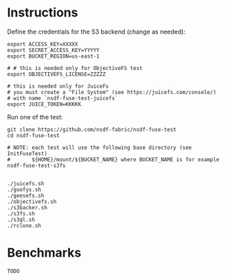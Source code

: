 # Instructions

Define the credentials for the S3 backend (change as needed):

```
export ACCESS_KEY=XXXXX
export SECRET_ACCESS_KEY=YYYYY
export BUCKET_REGION=us-east-1

# # this is needed only for ObjectiveFS test
export OBJECTIVEFS_LICENSE=ZZZZZ 

# this is needed only for JuiceFs 
# you must create a "File System" (see https://juicefs.com/console/)
# with name `nsdf-fuse-test-juicefs`
export JUICE_TOKEN=KKKKK
```

Run one of the test:

```
git clone https://github.com/nsdf-fabric/nsdf-fuse-test
cd nsdf-fuse-test

# NOTE: each test will use the following base directory (see InitFuseTest)
#       ${HOME}/mount/${BUCKET_NAME} where BUCKET_NAME is for example nsdf-fuse-test-s3fs


./juicefs.sh     
./goofys.sh     
./geesefs.sh    
./objectivefs.sh
./s3backer.sh
./s3fs.sh
./s3ql.sh
./rclone.sh
```

# Benchmarks

```
TODO
```